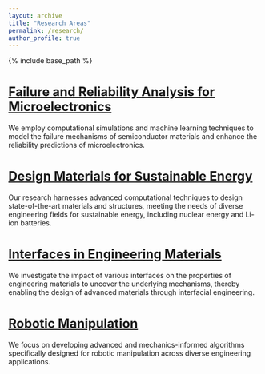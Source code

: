 ```yaml
---
layout: archive
title: "Research Areas"
permalink: /research/
author_profile: true
---
```


{% include base_path %}

<a href="/research_microelectronics" style="font-size: 25px; font-weight: bold;">Failure and Reliability Analysis for Microelectronics</a>
======
We employ computational simulations and machine learning techniques to model the failure mechanisms of semiconductor materials and enhance the reliability predictions of microelectronics.

<a href="/research_energy_materials" style="font-size: 25px; font-weight: bold;">Design Materials for Sustainable Energy</a>
======
Our research harnesses advanced computational techniques to design state-of-the-art materials and structures, meeting the needs of diverse engineering fields for sustainable energy, including nuclear energy and Li-ion batteries.

<a href="/research_interfaces" style="font-size: 25px; font-weight: bold;">Interfaces in Engineering Materials</a>
======
We investigate the impact of various interfaces on the properties of engineering materials to uncover the underlying mechanisms, thereby enabling the design of advanced materials through interfacial engineering.

<a href="/research_robotics" style="font-size: 25px; font-weight: bold;">Robotic Manipulation</a>
======
We focus on developing advanced and mechanics-informed algorithms specifically designed for robotic manipulation across diverse engineering applications.

